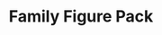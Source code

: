 ---
id: PE06666
title: Family Figure Pack
price:
    hkd: 170
    twd: 680
dimensions:
    w: 14
    l: 7
    h: 17
    unit: cm
imgs: 
    - 'images/products/family-figure-pack.png'
stock: 2
---